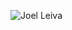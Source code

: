 ![Joel Leiva](https://github-readme-stats.vercel.app/api?username=NextLeiva&show_icons=true&theme=radical)
